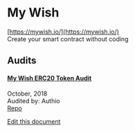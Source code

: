 
# My Wish
  
[https://mywish.io/](https://mywish.io/)<br>
Create your smart contract without coding


## Audits



#### [My Wish ERC20 Token Audit](https://github.com/authio-ethereum/Audits/blob/master/MyWish/MyWish%20Token%20Audit.pdf)

October, 2018<br>
Audited by: Authio<br>
[Repo](https://github.com/MyWishPlatform/crowdsale)
      

  





[Edit this document](https://github.com/ConsenSys/blockchainSecurityDB/blob/master/projects/my-wish.json)